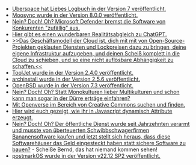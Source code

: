 * [Uberspace hat Liebes Logbuch in der Version 7 veröffentlicht.](https://blog.uberspace.de/ll-7-liebes-logbuch/)
* [Moosync wurde in der Version 8.0.0 veröffentlicht.](https://github.com/Moosync/Moosync/releases/tag/v8.0.0)
* [Nein? Doch! Oh? Microsoft Defender bremst die Software von Konkurenten "zufällig" aus.](https://blog.fefe.de/?ts=9acc30c7)
* [Hier gibt es einen wunderbaren Realitätsabgleich zu ChatGPT.](https://blog.fefe.de/?ts=9acc65c5)
* [>>Das Geschäftsmodell der Cloud ist, dich mit mit von Open-Source-Projekten geklauten Diensten und Lockpreisen dazu zu bringen, deine eigene Infrastruktur aufzugeben, und deinen Scheiß komplett in die Cloud zu schieben, und so eine nicht auflösbare Abhängigkeit zu schaffen.<<](https://blog.fefe.de/?ts=9acc64da)
* [ToolJet wurde in der Version 2.4.0 veröffentlicht.](https://github.com/ToolJet/ToolJet/releases/tag/v2.4.0)
* [archinstall wurde in der Version 2.5.6 veröffentlicht.](https://github.com/archlinux/archinstall/releases/tag/v2.5.6)
* [OpenBSD wurde in der Version 7.3 veröffentlicht.](https://www.phoronix.com/news/OpenBSD-7.3-Released)
* [Nein? Doch! Oh? Statt Monokulturen lieber Multikulturen und schon kann man sogar in der Dürre erträge einfahren?](https://netzfrauen.org/2023/04/09/climatechange-20/)
* [Mit Openverse im Bereich von Creative Commons suchen und finden.](https://opensource.com/article/23/4/search-engine-creative-commons-openverse)
* [Hier wird euch gezeigt, wie ihr in Javascript dynamisch Attribute erzeugt.](https://www.30secondsofcode.org/articles/s/js-dynamic-getter-setter-proxy/)
* [Nein? Doch! Oh? Der öffentliche Dienst wurde seit Jahrzehnten verarmt und musste von überteuerten Schwibbschwagerfirmen Bananensoftware kaufen und jetzt stellt sich heraus, dass diese Softwarehäuser das Geld eingesteckt haben statt sichere Software zu bauen?](https://www.borncity.com/blog/2023/04/10/die-software-lieferkette-des-ffentlichen-sektors-weist-erhebliche-sicherheitslcken-auf/) - Scheiße Bernd, das hat niemand kommen sehen!
* [postmarkOS wurde in der Version v22.12 SP2 veröffentlicht.](https://postmarketos.org/blog/2023/04/10/v22.12.2-release/)

